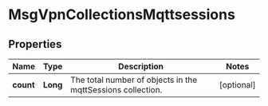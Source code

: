 
# MsgVpnCollectionsMqttsessions

## Properties
Name | Type | Description | Notes
------------ | ------------- | ------------- | -------------
**count** | **Long** | The total number of objects in the mqttSessions collection. |  [optional]



